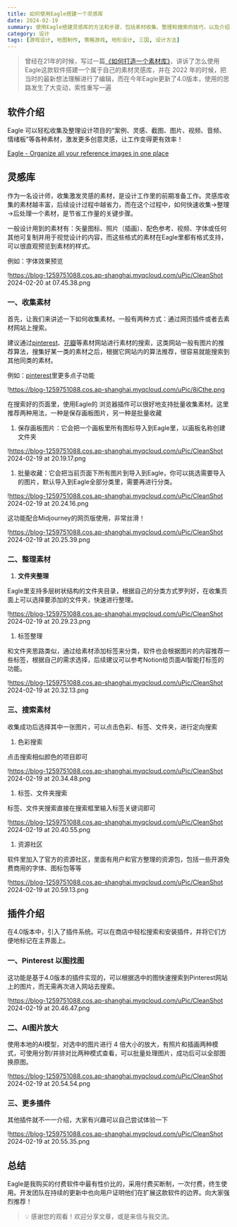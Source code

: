 ```yaml
---
title: 如何使用Eagle搭建一个灵感库
date: 2024-02-19
summary: 使用Eagle搭建灵感库的方法和步骤，包括素材收集、整理和搜索的技巧，以及介绍了软件的插件系统和一些插件的功能
category: 设计
tags: [游戏设计, 地图制作, 策略游戏, 地形设计, 三国, 设计方法]
---
```


> 曾经在21年的时候，写过一篇[《如何打造一个素材库》](https://www.chawfoo.com/article/design2)，讲诉了怎么使用Eagle这款软件搭建一个属于自己的素材灵感库，并在 2022 年的时候，把当时的最新想法理解进行了编辑，而在今年Eagle更新了4.0版本，使用的思路发生了大变动，索性重写一遍

## 软件介绍

Eagle 可以轻松收集及整理设计项目的“案例、灵感、截图、图片、视频、音频、情绪板”等各种素材，激发更多创意灵感，让工作变得更有效率！

[Eagle - Organize all your reference images in one place](https://eagle.cool/)

## 灵感库

作为一名设计师，收集激发灵感的素材，是设计工作里的前期准备工作。灵感库收集的素材越丰富，后续设计过程中越省力，而在这个过程中，如何快速收集→整理→后处理一个素材，是节省工作量的关键步骤。

一般设计用到的素材有：矢量图标、照片（插画）、配色参考、视频、字体或任何其他可复制并用于视觉设计的内容，而这些格式的素材在Eagle里都有格式支持，可以很直观预览到素材的样式。

例如：字体效果预览

!https://blog-1259751088.cos.ap-shanghai.myqcloud.com/uPic/CleanShot 2024-02-20 at 07.45.38.png

### 一、收集素材

首先，让我们来讲述一下如何收集素材。一般有两种方式：通过网页插件或者去素材网站上搜索。

建议通过[pinterest](https://www.pinterest.com/)、[花瓣](https://huaban.com/)等素材网站进行素材的搜索，这类网站一般有图片的推荐算法，搜集好某一类的素材之后，根据它网站内的算法推荐，很容易就能搜索到其他同类的素材。

例如：[pinterest](https://www.pinterest.com/)里更多点子功能

!https://blog-1259751088.cos.ap-shanghai.myqcloud.com/uPic/8iCthe.png

在搜索好的页面里，使用Eagle的 浏览器插件可以很好地支持批量收集素材。这里推荐两种用法，一种是保存画板图片，另一种是批量收藏

1. 保存画板图片：它会把一个画板里所有图标导入到Eagle里，以画板名称创建文件夹

!https://blog-1259751088.cos.ap-shanghai.myqcloud.com/uPic/CleanShot 2024-02-19 at 20.19.17.png

1. 批量收藏：它会把当前页面下所有图片到导入到Eagle，你可以挑选需要导入的图片，默认导入到Eagle全部分类里，需要再进行分类。

!https://blog-1259751088.cos.ap-shanghai.myqcloud.com/uPic/CleanShot 2024-02-19 at 20.24.16.png

这功能配合Midjourney的网页版使用，非常丝滑！

!https://blog-1259751088.cos.ap-shanghai.myqcloud.com/uPic/CleanShot 2024-02-19 at 20.25.39.png

### 二、整理素材

1. **文件夹整理**

Eagle里支持多层树状结构的文件夹目录，根据自己的分类方式罗列好，在收集页面上可以选择要添加的文件夹，快速进行整理。

!https://blog-1259751088.cos.ap-shanghai.myqcloud.com/uPic/CleanShot 2024-02-19 at 20.29.23.png

1. 标签整理

和文件夹思路类似，通过给素材添加标签来分类，软件也会根据图片的内容推荐一些标签，根据自己的需求选择，后续建议可以参考Notion给页面AI智能打标签的功能。

!https://blog-1259751088.cos.ap-shanghai.myqcloud.com/uPic/CleanShot 2024-02-19 at 20.32.13.png

### 三、搜索素材

收集成功后选择其中一张图片，可以点击色彩、标签、文件夹，进行定向搜索

1. 色彩搜索

点击搜索相似颜色的项目即可

!https://blog-1259751088.cos.ap-shanghai.myqcloud.com/uPic/CleanShot 2024-02-19 at 20.34.48.png

1. 标签、文件夹搜索

标签、文件夹搜索直接在搜索框里输入标签关键词即可

!https://blog-1259751088.cos.ap-shanghai.myqcloud.com/uPic/CleanShot 2024-02-19 at 20.40.55.png

1. 资源社区

软件里加入了官方的资源社区，里面有用户和官方整理的资源包，包括一些开源免费商用的字体、图标包等等

!https://blog-1259751088.cos.ap-shanghai.myqcloud.com/uPic/CleanShot 2024-02-19 at 20.59.13.png

## 插件介绍

在4.0版本中，引入了插件系统。可以在商店中轻松搜索和安装插件，并将它们方便地标记在主界面上。

### 一、Pinterest 以图找图

这功能是基于4.0版本的插件实现的，可以根据选中的图快速搜索到Pinterest网站上的图片，而无需再次进入网站去搜索。

!https://blog-1259751088.cos.ap-shanghai.myqcloud.com/uPic/CleanShot 2024-02-19 at 20.46.47.png

### 二、AI图片放大

使用本地的AI模型，对选中的图片进行 4 倍大小的放大，有照片和插画两种模式，可使用分割/并排对比两种模式查看，可以批量处理图片，成功后可以全部图换原图。

!https://blog-1259751088.cos.ap-shanghai.myqcloud.com/uPic/CleanShot 2024-02-19 at 20.54.54.png

### 三、更多插件

其他插件就不一一介绍，大家有兴趣可以自己尝试体验一下

!https://blog-1259751088.cos.ap-shanghai.myqcloud.com/uPic/CleanShot 2024-02-19 at 20.55.35.png

## 总结

Eagle是我购买的付费软件中最有性价比的，采用付费买断制，一次付费，终生使用。开发团队在持续的更新中也向用户证明他们在扩展这款软件的边界。向大家强烈推荐！




> 💡 感谢您的观看！欢迎分享文章，或是来信与我交流。